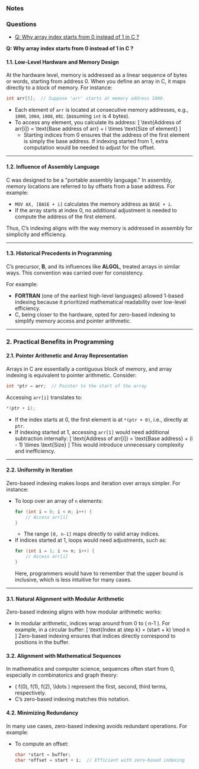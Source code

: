 ### Notes

### Questions 

- [Q: Why array index starts from 0 instead of 1 in C ?]()

**Q: Why array index starts from 0 instead of 1 in C ?**

#### 1.1. **Low-Level Hardware and Memory Design**
At the hardware level, memory is addressed as a linear sequence of bytes or words, starting from address 0. When you define an array in C, it maps directly to a block of memory. For instance:
```c
int arr[5];  // Suppose 'arr' starts at memory address 1000.
```
- Each element of `arr` is located at consecutive memory addresses, e.g., `1000`, `1004`, `1008`, etc. (assuming `int` is 4 bytes).
- To access any element, you calculate its address:
  \[
  \text{Address of arr[i]} = \text{Base address of arr} + i \times \text{Size of element}
  \]
  - Starting indices from 0 ensures that the address of the first element is simply the base address. If indexing started from 1, extra computation would be needed to adjust for the offset.

---

#### 1.2. **Influence of Assembly Language**
C was designed to be a "portable assembly language." In assembly, memory locations are referred to by offsets from a base address. For example:
- `MOV AX, [BASE + i]` calculates the memory address as `BASE + i`.
- If the array starts at index 0, no additional adjustment is needed to compute the address of the first element.

Thus, C’s indexing aligns with the way memory is addressed in assembly for simplicity and efficiency.

---

#### 1.3. **Historical Precedents in Programming**
C’s precursor, **B**, and its influences like **ALGOL**, treated arrays in similar ways. This convention was carried over for consistency.

For example:
- **FORTRAN** (one of the earliest high-level languages) allowed 1-based indexing because it prioritized mathematical readability over low-level efficiency.
- C, being closer to the hardware, opted for zero-based indexing to simplify memory access and pointer arithmetic.

---

### **2. Practical Benefits in Programming**

#### 2.1. **Pointer Arithmetic and Array Representation**
Arrays in C are essentially a contiguous block of memory, and array indexing is equivalent to pointer arithmetic. Consider:
```c
int *ptr = arr;  // Pointer to the start of the array
```
Accessing `arr[i]` translates to:
```c
*(ptr + i);
```
- If the index starts at 0, the first element is at `*(ptr + 0)`, i.e., directly at `ptr`.
- If indexing started at 1, accessing `arr[1]` would need additional subtraction internally:
  \[
  \text{Address of arr[i]} = \text{Base address} + (i - 1) \times \text{Size}
  \]
  This would introduce unnecessary complexity and inefficiency.

---

#### 2.2. **Uniformity in Iteration**
Zero-based indexing makes loops and iteration over arrays simpler. For instance:
- To loop over an array of `n` elements:
  ```c
  for (int i = 0; i < n; i++) {
      // Access arr[i]
  }
  ```
  - The range `[0, n-1]` maps directly to valid array indices.
- If indices started at 1, loops would need adjustments, such as:
  ```c
  for (int i = 1; i <= n; i++) {
      // Access arr[i]
  }
  ```
  Here, programmers would have to remember that the upper bound is inclusive, which is less intuitive for many cases.

---

#### 3.1. **Natural Alignment with Modular Arithmetic**
Zero-based indexing aligns with how modular arithmetic works:
- In modular arithmetic, indices wrap around from 0 to \( n-1 \). For example, in a circular buffer:
  \[
  \text{Index at step k} = (start + k) \mod n
  \]
  Zero-based indexing ensures that indices directly correspond to positions in the buffer.

#### 3.2. **Alignment with Mathematical Sequences**
In mathematics and computer science, sequences often start from 0, especially in combinatorics and graph theory:
- \( f(0), f(1), f(2), \ldots \) represent the first, second, third terms, respectively.
- C’s zero-based indexing matches this notation.

#### 4.2. **Minimizing Redundancy**
In many use cases, zero-based indexing avoids redundant operations. For example:
- To compute an offset:
  ```c
  char *start = buffer;
  char *offset = start + i;  // Efficient with zero-based indexing
  ```
